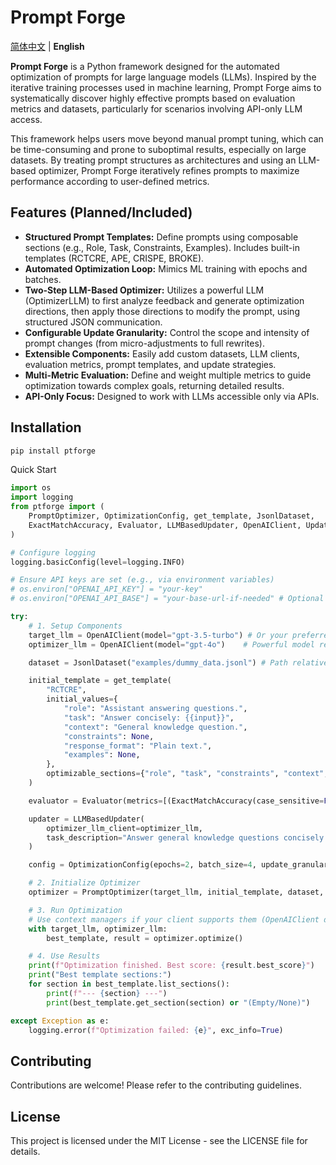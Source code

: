 # Prompt Forge

[简体中文](README.zh.md) | **English**

**Prompt Forge** is a Python framework designed for the automated optimization of prompts for large language models (LLMs). Inspired by the iterative training processes used in machine learning, Prompt Forge aims to systematically discover highly effective prompts based on evaluation metrics and datasets, particularly for scenarios involving API-only LLM access.

This framework helps users move beyond manual prompt tuning, which can be time-consuming and prone to suboptimal results, especially on large datasets. By treating prompt structures as architectures and using an LLM-based optimizer, Prompt Forge iteratively refines prompts to maximize performance according to user-defined metrics.

## Features (Planned/Included)

* **Structured Prompt Templates:** Define prompts using composable sections (e.g., Role, Task, Constraints, Examples). Includes built-in templates (RCTCRE, APE, CRISPE, BROKE).
* **Automated Optimization Loop:** Mimics ML training with epochs and batches.
* **Two-Step LLM-Based Optimizer:** Utilizes a powerful LLM (OptimizerLLM) to first analyze feedback and generate optimization directions, then apply those directions to modify the prompt, using structured JSON communication.
* **Configurable Update Granularity:** Control the scope and intensity of prompt changes (from micro-adjustments to full rewrites).
* **Extensible Components:** Easily add custom datasets, LLM clients, evaluation metrics, prompt templates, and update strategies.
* **Multi-Metric Evaluation:** Define and weight multiple metrics to guide optimization towards complex goals, returning detailed results.
* **API-Only Focus:** Designed to work with LLMs accessible only via APIs.

## Installation

```bash
pip install ptforge
```

Quick Start
```python
import os
import logging
from ptforge import (
    PromptOptimizer, OptimizationConfig, get_template, JsonlDataset,
    ExactMatchAccuracy, Evaluator, LLMBasedUpdater, OpenAIClient, UpdateGranularity
)

# Configure logging
logging.basicConfig(level=logging.INFO)

# Ensure API keys are set (e.g., via environment variables)
# os.environ["OPENAI_API_KEY"] = "your-key"
# os.environ["OPENAI_API_BASE"] = "your-base-url-if-needed" # Optional

try:
    # 1. Setup Components
    target_llm = OpenAIClient(model="gpt-3.5-turbo") # Or your preferred model/client
    optimizer_llm = OpenAIClient(model="gpt-4o")    # Powerful model recommended for optimization

    dataset = JsonlDataset("examples/dummy_data.jsonl") # Path relative to execution

    initial_template = get_template(
        "RCTCRE",
        initial_values={
            "role": "Assistant answering questions.",
            "task": "Answer concisely: {{input}}",
            "context": "General knowledge question.",
            "constraints": None,
            "response_format": "Plain text.",
            "examples": None,
        },
        optimizable_sections={"role", "task", "constraints", "context", "response_format"}
    )

    evaluator = Evaluator(metrics=[(ExactMatchAccuracy(case_sensitive=False), 1.0)])

    updater = LLMBasedUpdater(
        optimizer_llm_client=optimizer_llm,
        task_description="Answer general knowledge questions concisely and accurately."
    )

    config = OptimizationConfig(epochs=2, batch_size=4, update_granularity=UpdateGranularity.SECTION_REPHRASE)

    # 2. Initialize Optimizer
    optimizer = PromptOptimizer(target_llm, initial_template, dataset, evaluator, updater, config)

    # 3. Run Optimization
    # Use context managers if your client supports them (OpenAIClient does)
    with target_llm, optimizer_llm:
        best_template, result = optimizer.optimize()

    # 4. Use Results
    print(f"Optimization finished. Best score: {result.best_score}")
    print("Best template sections:")
    for section in best_template.list_sections():
        print(f"--- {section} ---")
        print(best_template.get_section(section) or "(Empty/None)")

except Exception as e:
    logging.error(f"Optimization failed: {e}", exc_info=True)
```

## Contributing
Contributions are welcome! Please refer to the contributing guidelines.

## License
This project is licensed under the MIT License - see the LICENSE file for details.